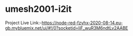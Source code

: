 # umesh2001-i2it
Project Live Link:-https://node-red-fzyhx-2020-08-14.eu-gb.mybluemix.net/ui/#!/0?socketid=liF_wuR3M6ndtLv2AABE

